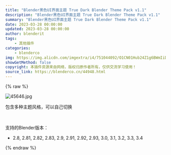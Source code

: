 ```yaml
---
title: "Blender黑色UI界面主题 True Dark Blender Theme Pack v1.1"
description: "Blender黑色UI界面主题 True Dark Blender Theme Pack v1.1"
summary: "Blender黑色UI界面主题 True Dark Blender Theme Pack v1.1"
date: 2023-03-28 00:00:00
updated: 2023-03-28 00:00:00
author: blenderit
tags: 
    - 其他插件
categories:
    - blenderco
img: https://img.alicdn.com/imgextra/i4/751044092/O1CN01Hub24Z1g6BWmIiDd1_!!751044092.jpg
showGetMethod: false
copyright: 本插件资源来自网络，版权归原作者所有，仅供交流学习使用！
source_link: https://blenderco.cn/44948.html
---
```


{% raw %}
<p><img class="aligncenter" src="https://img.alicdn.com/imgextra/i4/751044092/O1CN01Hub24Z1g6BWmIiDd1_!!751044092.jpg" alt="45646.jpg "></p><p>包含多种主题风格，可以自己切换</p><p> </p><p>支持的Blender版本：</p><ul>
<li>2.8, 2.81, 2.82, 2.83, 2.9, 2.91, 2.92, 2.93, 3.0, 3.1, 3.2, 3.3, 3.4</li>
</ul>
<div style="display: none">blenderco</div>
{% endraw %}